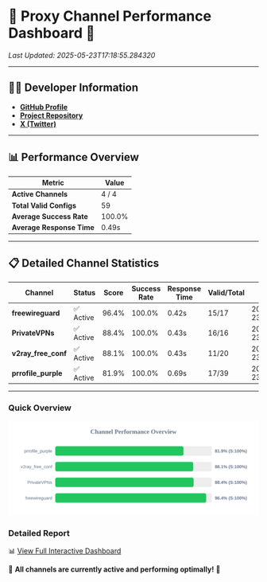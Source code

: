# 🌟 Proxy Channel Performance Dashboard 🌟

_Last Updated: 2025-05-23T17:18:55.284320_

---

## 👩‍💻 Developer Information

- **[GitHub Profile](https://github.com/4n0nymou3)**  
- **[Project Repository](https://github.com/4n0nymou3/multi-proxy-config-fetcher)**  
- **[X (Twitter)](https://x.com/4n0nymou3)**  

---

## 📊 Performance Overview

| Metric                | Value       |
|-----------------------|-------------|
| **Active Channels**   | 4 / 4       |
| **Total Valid Configs** | 59          |
| **Average Success Rate** | 100.0%      |
| **Average Response Time** | 0.49s       |

---

## 📋 Detailed Channel Statistics

| Channel          | Status     | Score  | Success Rate | Response Time | Valid/Total | Last Success               |
|------------------|------------|--------|--------------|---------------|-------------|----------------------------|
| **freewireguard**  | ✅ Active  | 96.4%  | 100.0% | 0.42s         | 15/17       | 2025-05-23T17:18:55.282502 |
| **PrivateVPNs**  | ✅ Active  | 88.4%  | 100.0% | 0.43s         | 16/16       | 2025-05-23T17:18:54.835263 |
| **v2ray_free_conf**  | ✅ Active  | 88.1%  | 100.0% | 0.43s         | 11/20       | 2025-05-23T17:18:54.364157 |
| **prrofile_purple**  | ✅ Active  | 81.9%  | 100.0% | 0.69s         | 17/39       | 2025-05-23T17:18:53.896321 |

---

### Quick Overview
<div align="center">
  <a href="https://raw.githubusercontent.com/nullluser/NullRepo/refs/heads/main/assets/channel_stats_chart.svg">
    <img src="https://raw.githubusercontent.com/nullluser/NullRepo/refs/heads/main/assets/channel_stats_chart.svg" alt="Source Performance Statistics" width="800">
  </a>
</div>

### Detailed Report
📊 [View Full Interactive Dashboard](https://htmlpreview.github.io/?https://github.com/nullluser/NullRepo/blob/main/assets/performance_report.html)

🎉 **All channels are currently active and performing optimally!** 🎉
